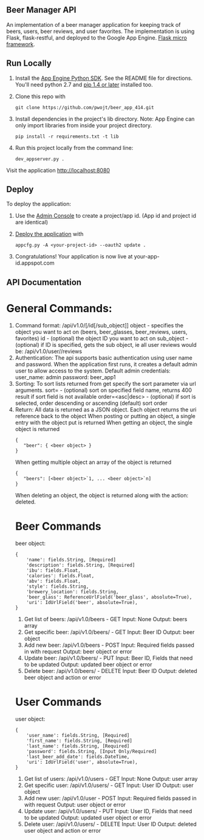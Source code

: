 ## Beer Manager API

An implementation of a beer manager application for keeping track of beers, users, beer reviews, and user favorites.
The implementation is using Flask, flask-restful, and deployed to the Google App Engine.
[Flask micro framework](http://flask.pocoo.org).

## Run Locally
1. Install the [App Engine Python SDK](https://developers.google.com/appengine/downloads).
See the README file for directions. You'll need python 2.7 and [pip 1.4 or later](http://www.pip-installer.org/en/latest/installing.html) installed too.

2. Clone this repo with

   ```
   git clone https://github.com/pwojt/beer_app_414.git
   ```
3. Install dependencies in the project's lib directory.
   Note: App Engine can only import libraries from inside your project directory.

   ```
   pip install -r requirements.txt -t lib
   ```
4. Run this project locally from the command line:

   ```
   dev_appserver.py .
   ```

Visit the application [http://localhost:8080](http://localhost:8080)

## Deploy
To deploy the application:

1. Use the [Admin Console](https://appengine.google.com) to create a
   project/app id. (App id and project id are identical)
2. [Deploy the
   application](https://developers.google.com/appengine/docs/python/tools/uploadinganapp) with

   ```
   appcfg.py -A <your-project-id> --oauth2 update .
   ```
3. Congratulations!  Your application is now live at your-app-id.appspot.com

## API Documentation
# General Commands:

1. Command format:
   /api/v1.0/<object>[/id[/sub_object]]
   object - specifies the object you want to act on (beers, beer_glasses, beer_reviews, users, favorites)
   id - (optional) the object ID you want to act on
   sub_object - (optional) if ID is specified, gets the sub object, ie all user reviews would be: /api/v1.0/user/<id>/reviews
2. Authentication:
   The api supports basic authentication using user name and password.
   When the application first runs, it creates a default admin user to allow access to the system.
   Default admin credentials:
   user_name: admin
   password: beer_app1
3. Sorting:
   To sort lists returned from get specify the sort parameter via url arguments.
   sort=<field name> - (optional) sort on specified field name, returns 400 result if sort field is not available
   order=<asc|desc> - (optional) if sort is selected, order descending or ascending (default) sort order
4. Return:
   All data is returned as a JSON object.
   Each object returns the uri reference back to the object
   When posting or putting an object, a single entry with the object put is returned
   When getting an object, the single object is returned
   ```
   {
      "beer": { <beer object> }
   }
   ```
   When getting multiple object an array of the object is returned
   ```
   {
      "beers": [<beer object>`1, ... <beer object>`n]
   }
   ```
   When deleting an object, the object is returned along with the action: deleted.

# Beer Commands

beer object:
```
{
    'name': fields.String, [Required]
    'description': fields.String, [Required]
    'ibu': fields.Float,
    'calories': fields.Float,
    'abv': fields.Float,
    'style': fields.String,
    'brewery_location': fields.String,
    'beer_glass': ReferenceUrlField('beer_glass', absolute=True),
    'uri': IdUrlField('beer', absolute=True),
}
```

1. Get list of beers:
   /api/v1.0/beers - GET
   Input: None
   Output: beers array
2. Get specific beer:
   /api/v1.0/beers/<id> - GET
   Input: Beer ID
   Output: beer object
3. Add new beer:
   /api/v1.0/beers - POST
   Input: Required fields passed in with request
   Output: beer object or error
4. Update beer:
   /api/v1.0/beers/<id> - PUT
   Input: Beer ID, Fields that need to be updated
   Output: updated beer object or error
5. Delete beer:
   /api/v1.0/beers/<id> - DELETE
   Input: Beer ID
   Output: deleted beer object and action or error

# User Commands

user object:
```
{
    'user_name': fields.String, [Required]
    'first_name': fields.String, [Required]
    'last_name': fields.String, [Required]
    'password': fields.String, [Input Only/Required]
    'last_beer_add_date': fields.DateTime,
    'uri': IdUrlField('user', absolute=True),
}
```

1. Get list of users:
   /api/v1.0/users - GET
   Input: None
   Output: user array
2. Get specific user:
   /api/v1.0/users/<id> - GET
   Input: User ID
   Output: user object
3. Add new user:
   /api/v1.0/user - POST
   Input: Required fields passed in with request
   Output: user object or error
4. Update user:
   /api/v1.0/users/<id> - PUT
   Input: User ID, Fields that need to be updated
   Output: updated user object or error
5. Delete user:
   /api/v1.0/users/<id> - DELETE
   Input: User ID
   Output: deleted user object and action or error
